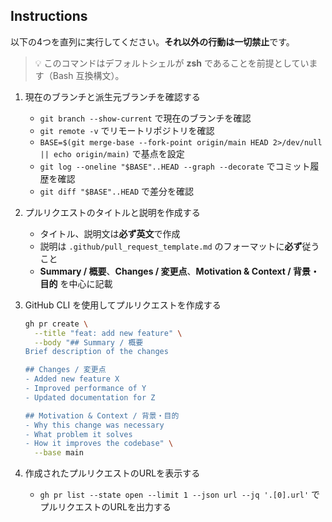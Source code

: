 ## Instructions
以下の4つを直列に実行してください。**それ以外の行動は一切禁止**です。

> 💡 このコマンドはデフォルトシェルが **zsh** であることを前提としています（Bash 互換構文）。

1. 現在のブランチと派生元ブランチを確認する
   - `git branch --show-current` で現在のブランチを確認
   - `git remote -v` でリモートリポジトリを確認
   - `BASE=$(git merge-base --fork-point origin/main HEAD 2>/dev/null || echo origin/main)` で基点を設定
   - `git log --oneline "$BASE"..HEAD --graph --decorate` でコミット履歴を確認
   - `git diff "$BASE"..HEAD` で差分を確認

2. プルリクエストのタイトルと説明を作成する
   - タイトル、説明文は**必ず英文**で作成
   - 説明は `.github/pull_request_template.md` のフォーマットに**必ず**従うこと
   - **Summary / 概要**、**Changes / 変更点**、**Motivation & Context / 背景・目的** を中心に記載

3. GitHub CLI を使用してプルリクエストを作成する
   ```zsh
   gh pr create \
     --title "feat: add new feature" \
     --body "## Summary / 概要
   Brief description of the changes

   ## Changes / 変更点
   - Added new feature X
   - Improved performance of Y
   - Updated documentation for Z

   ## Motivation & Context / 背景・目的
   - Why this change was necessary
   - What problem it solves
   - How it improves the codebase" \
     --base main
   ```

4. 作成されたプルリクエストのURLを表示する
   - `gh pr list --state open --limit 1 --json url --jq '.[0].url'` でプルリクエストのURLを出力する
